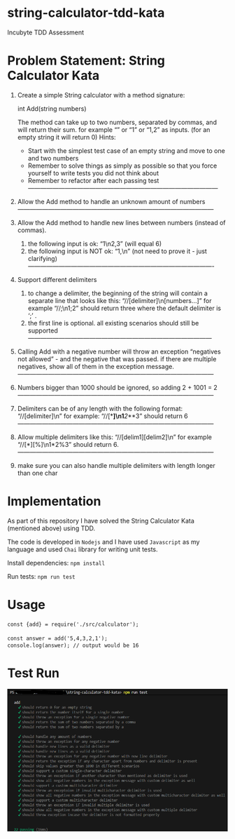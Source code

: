 # string-calculator-tdd-kata

Incubyte TDD Assessment

# Problem Statement: String Calculator Kata

1. Create a simple String calculator with a method signature:

   int Add(string numbers)

   The method can take up to two numbers, separated by commas, and will return their sum.
   for example “” or “1” or “1,2” as inputs.
   (for an empty string it will return 0)
   Hints:

   - Start with the simplest test case of an empty string and move to one and two numbers
   - Remember to solve things as simply as possible so that you force yourself to write tests you did not think about
   - Remember to refactor after each passing test
     ———————————————————————————————

2. Allow the Add method to handle an unknown amount of numbers
   ————————————————————————————————

3. Allow the Add method to handle new lines between numbers (instead of commas).
   1. the following input is ok: “1\n2,3” (will equal 6)
   2. the following input is NOT ok: “1,\n” (not need to prove it - just clarifying)
      ——————————————————————————————-
4. Support different delimiters
   1. to change a delimiter, the beginning of the string will contain a separate line that looks like this: “//[delimiter]\n[numbers…]” for example “//;\n1;2” should return three where the default delimiter is ‘;’ .
   2. the first line is optional. all existing scenarios should still be supported
      ——————————————————————————————
5. Calling Add with a negative number will throw an exception “negatives not allowed” - and the negative that was passed.
   if there are multiple negatives, show all of them in the exception message.
   ————————————————————————————————
6. Numbers bigger than 1000 should be ignored, so adding 2 + 1001 = 2
   ————————————————————————————————
7. Delimiters can be of any length with the following format: “//[delimiter]\n” for example: “//[***]\n1**_2_**3” should return 6
   ————————————————————————————————
8. Allow multiple delimiters like this: “//[delim1][delim2]\n” for example “//[\*][%]\n1\*2%3” should return 6.
   ————————————————————————————————
9. make sure you can also handle multiple delimiters with length longer than one char

# Implementation

As part of this repository I have solved the String Calculator Kata (mentioned above) using TDD.

The code is developed in `Nodejs` and I have used `Javascript` as my language and used `Chai` library for writing unit tests.

Install dependencies: `npm install`

Run tests: `npm run test`

# Usage

```
const {add} = require('./src/calculator');

const answer = add('5,4,3,2,1');
console.log(answer); // output would be 16
```

# Test Run

![alt text](image.png)
